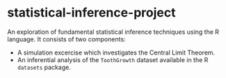# statistical-inference-project
An exploration of fundamental statistical inference techniques using the R language. It consists of two components:
* A simulation excercise which investigates the Central Limit Theorem.
* An inferential analysis of the `ToothGrowth` dataset available in the R `datasets` package.
